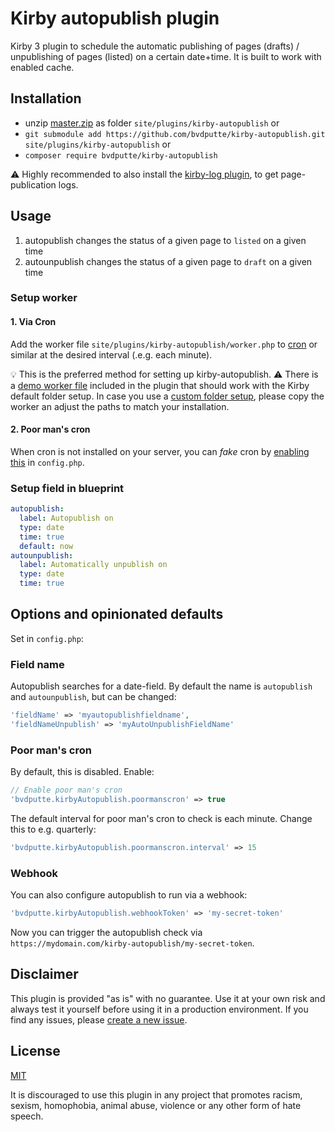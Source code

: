 # Kirby autopublish plugin

Kirby 3 plugin to schedule the automatic publishing of pages (drafts) / unpublishing of pages (listed) on a certain date+time.
It is built to work with enabled cache.

## Installation

- unzip [master.zip](https://github.com/bvdputte/kirby-autopublish/archive/master.zip) as folder `site/plugins/kirby-autopublish` or
- `git submodule add https://github.com/bvdputte/kirby-autopublish.git site/plugins/kirby-autopublish` or
- `composer require bvdputte/kirby-autopublish`

⚠️ Highly recommended to also install the [kirby-log plugin](https://github.com/bvdputte/kirby-log), to get page-publication logs.

## Usage

1. autopublish changes the status of a given page to `listed` on a given time
2. autounpublish changes the status of a given page to `draft` on a given time

### Setup worker

#### 1. Via Cron

Add the worker file `site/plugins/kirby-autopublish/worker.php` to [cron](https://en.wikipedia.org/wiki/Cron) or similar at the desired interval (.e.g. each minute).

💡 This is the preferred method for setting up kirby-autopublish.
⚠️ There is a [demo worker file](https://github.com/bvdputte/kirby-autopublish/blob/master/worker.php) included in the plugin that should work with the Kirby default folder setup. In case you use a [custom folder setup](https://getkirby.com/docs/guide/configuration#custom-folder-setup), please copy the worker an adjust the paths to match your installation.

#### 2. Poor man's cron

When cron is not installed on your server, you can _fake_ cron by [enabling this](#options-and-opinionated-defaults) in `config.php`.

### Setup field in blueprint

```yaml
autopublish:
  label: Autopublish on
  type: date
  time: true
  default: now
autounpublish:
  label: Automatically unpublish on
  type: date
  time: true
```

## Options and opinionated defaults

Set in `config.php`:

### Field name

Autopublish searches for a date-field. By default the name is `autopublish` and `autounpublish`, but can be changed:

```php
'fieldName' => 'myautopublishfieldname',
'fieldNameUnpublish' => 'myAutoUnpublishFieldName'
```

### Poor man's cron

By default, this is disabled. Enable:

```php
// Enable poor man's cron
'bvdputte.kirbyAutopublish.poormanscron' => true
```

The default interval for poor man's cron to check is each minute. Change this to e.g. quarterly:

```php
'bvdputte.kirbyAutopublish.poormanscron.interval' => 15
```

### Webhook

You can also configure autopublish to run via a webhook:

```php
'bvdputte.kirbyAutopublish.webhookToken' => 'my-secret-token'
```

Now you can trigger the autopublish check via `https://mydomain.com/kirby-autopublish/my-secret-token`.

## Disclaimer

This plugin is provided "as is" with no guarantee. Use it at your own risk and always test it yourself before using it in a production environment. If you find any issues, please [create a new issue](https://github.com/bvdputte/kirby-autopublish/issues/new).

## License

[MIT](https://opensource.org/licenses/MIT)

It is discouraged to use this plugin in any project that promotes racism, sexism, homophobia, animal abuse, violence or any other form of hate speech.
